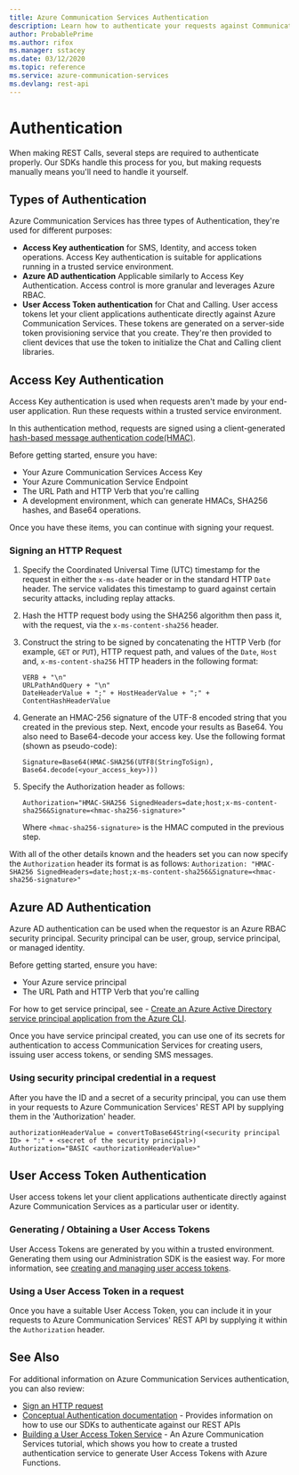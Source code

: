 ```yaml
---
title: Azure Communication Services Authentication
description: Learn how to authenticate your requests against Communication Services REST APIs
author: ProbablePrime
ms.author: rifox
ms.manager: sstacey
ms.date: 03/12/2020
ms.topic: reference
ms.service: azure-communication-services
ms.devlang: rest-api
---
```

# Authentication

When making REST Calls, several steps are required to authenticate properly. Our SDKs handle this process for you, but making requests manually means you'll need to handle it yourself.

## Types of Authentication

Azure Communication Services has three types of Authentication, they're used for different purposes:

- **Access Key authentication** for SMS, Identity, and access token operations. Access Key authentication is suitable for applications running in a trusted service environment.
- **Azure AD authentication** Applicable similarly to Access Key Authentication. Access control is more granular and leverages Azure RBAC.
- **User Access Token authentication** for Chat and Calling. User access tokens let your client applications authenticate directly against Azure Communication Services. These tokens are generated on a server-side token provisioning service that you create. They're then provided to client devices that use the token to initialize the Chat and Calling client libraries.

## Access Key Authentication

Access Key authentication is used when requests aren't made by your end-user application. Run these requests within a trusted service environment.

In this authentication method, requests are signed using a client-generated [hash-based message authentication code(HMAC)](https://en.wikipedia.org/wiki/HMAC).

Before getting started, ensure you have:

- Your Azure Communication Services Access Key
- Your Azure Communication Service Endpoint
- The URL Path and HTTP Verb that you're calling
- A development environment, which can generate HMACs, SHA256 hashes, and Base64 operations.

Once you have these items, you can continue with signing your request.

### Signing an HTTP Request

1. Specify the Coordinated Universal Time (UTC) timestamp for the request in either the `x-ms-date` header or in the standard HTTP `Date` header. The service validates this timestamp to guard against certain security attacks, including replay attacks.

1. Hash the HTTP request body using the SHA256 algorithm then pass it, with the request, via the `x-ms-content-sha256` header.

1. Construct the string to be signed by concatenating the HTTP Verb (for example, `GET` or `PUT`), HTTP request path, and values of the `Date`, `Host` and, `x-ms-content-sha256` HTTP headers in the following format:

   ```pseudocode
   VERB + "\n"
   URLPathAndQuery + "\n"
   DateHeaderValue + ";" + HostHeaderValue + ";" + ContentHashHeaderValue
   ```

1. Generate an HMAC-256 signature of the UTF-8 encoded string that you created in the previous step. Next, encode your results as Base64. You also need to Base64-decode your access key. Use the following format (shown as pseudo-code):

   ```pseudocode
   Signature=Base64(HMAC-SHA256(UTF8(StringToSign), Base64.decode(<your_access_key>)))
   ```

1. Specify the Authorization header as follows:

   ```pseudocode
   Authorization="HMAC-SHA256 SignedHeaders=date;host;x-ms-content-sha256&Signature=<hmac-sha256-signature>"  
   ```

    Where `<hmac-sha256-signature>` is the HMAC computed in the previous step.

With all of the other details known and the headers set you can now specify the `Authorization` header its format is as follows: `Authorization: "HMAC-SHA256 SignedHeaders=date;host;x-ms-content-sha256&Signature=<hmac-sha256-signature>"`

## Azure AD Authentication

Azure AD authentication can be used when the requestor is an Azure RBAC security principal. Security principal can be user, group, service principal, or managed identity.

Before getting started, ensure you have:

- Your Azure service principal
- The URL Path and HTTP Verb that you're calling

For how to get service principal, see - [Create an Azure Active Directory service principal application from the Azure CLI](https://docs.microsoft.com/azure/communication-services/quickstarts/identity/service-principal-from-cli).

Once you have service principal created, you can use one of its secrets for authentication to access Communication Services for creating users, issuing user access tokens, or sending SMS messages.

### Using security principal credential in a request

After you have the ID and a secret of a security principal, you can use them in your requests to Azure Communication Services' REST API by supplying them in the 'Authorization' header.

```pseudocode
authorizationHeaderValue = convertToBase64String(<security principal ID> + ":" + <secret of the security principal>)
Authorization="BASIC <authorizationHeaderValue>"
```

## User Access Token Authentication

User access tokens let your client applications authenticate directly against Azure Communication Services as a particular user or identity.

### Generating / Obtaining a User Access Tokens

User Access Tokens are generated by you within a trusted environment. Generating them using our Administration SDK is the easiest way. For more information, see [creating and managing user access tokens](https://docs.microsoft.com/azure/communication-services/quickstarts/access-tokens).

### Using a User Access Token in a request

Once you have a suitable User Access Token, you can include it in your requests to Azure Communication Services' REST API by supplying it within the `Authorization` header.

## See Also

For additional information on Azure Communication Services authentication, you can also review:

- [Sign an HTTP request](https://docs.microsoft.com/azure/communication-services/tutorials/hmac-header-tutorial)
- [Conceptual Authentication documentation](https://docs.microsoft.com/azure/communication-services/concepts/authentication) - Provides information on how to use our SDKs to authenticate against our REST APIs
- [Building a User Access Token Service](https://docs.microsoft.com/azure/communication-services/tutorials/trusted-service-tutorial) - An Azure Communication Services tutorial, which shows you how to create a trusted authentication service to generate User Access Tokens with Azure Functions.
